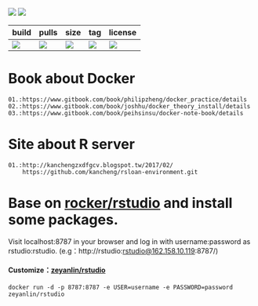 ![](https://img.shields.io/badge/Rstudio-Server-blue.svg?style=plastic)
[![](https://travis-ci.org/linzeyan/rstudio.svg?branch=master)](https://travis-ci.org/linzeyan/rstudio)

build          | pulls        | size      | tag         |    license
-------------- | ------------ | --------- | ----------- | --------------
[![](https://img.shields.io/docker/automated/zeyanlin/rstudio.svg?style=plastic)](https://hub.docker.com/r/zeyanlin/rstudio/builds)   | [![](https://img.shields.io/docker/pulls/zeyanlin/rstudio.svg?style=plastic)](https://hub.docker.com/r/zeyanlin/rstudio/)  |[![](https://images.microbadger.com/badges/image/zeyanlin/rstudio.svg)](https://microbadger.com/images/zeyanlin/rstudio)| [![](https://images.microbadger.com/badges/version/zeyanlin/rstudio.svg)](https://microbadger.com/images/zeyanlin/rstudio) |  [![](https://images.microbadger.com/badges/license/zeyanlin/rstudio.svg)](https://microbadger.com/images/zeyanlin/rstudio) | 

# Book about Docker

    01.:https://www.gitbook.com/book/philipzheng/docker_practice/details
    02.:https://www.gitbook.com/book/joshhu/docker_theory_install/details
    03.:https://www.gitbook.com/book/peihsinsu/docker-note-book/details


# Site about R server

    01.:http://kanchengzxdfgcv.blogspot.tw/2017/02/
        https://github.com/kancheng/rsloan-environment.git



# Base on [rocker/rstudio](https://hub.docker.com/r/rocker/rstudio/) and install some packages.

Visit localhost:8787 in your browser and log in with username:password as rstudio:rstudio.
(e.g：http://rstudio:rstudio@162.158.10.119:8787/)
#### Customize：[zeyanlin/rstudio](https://hub.docker.com/r/zeyanlin/rstudio/)
```docker run -d -p 8787:8787 -e USER=username -e PASSWORD=password zeyanlin/rstudio```
